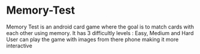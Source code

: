 # Memory-Test
Memory Test is an android card game where the goal is to match cards with each other using memory. It has 3 difficultly levels : Easy, Medium and Hard
User can play the game with images from there phone making it more interactive
